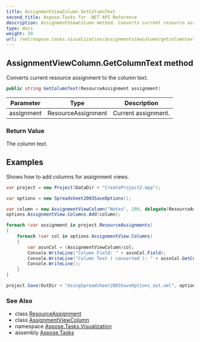 ```yaml
---
title: AssignmentViewColumn.GetColumnText
second_title: Aspose.Tasks for .NET API Reference
description: AssignmentViewColumn method. Converts current resource assignment to the column text
type: docs
weight: 30
url: /net/aspose.tasks.visualization/assignmentviewcolumn/getcolumntext/
---
```

## AssignmentViewColumn.GetColumnText method

Converts current resource assignment to the column text.

```csharp
public string GetColumnText(ResourceAssignment assignment)
```

| Parameter | Type | Description |
| --- | --- | --- |
| assignment | ResourceAssignment | Current assignment. |

### Return Value

The column text.

## Examples

Shows how to add columns for assignment views.

```csharp
var project = new Project(DataDir + "CreateProject2.mpp");

var options = new Spreadsheet2003SaveOptions();

var column = new AssignmentViewColumn("Notes", 200, delegate(ResourceAssignment assignment) { return assignment.Get(Asn.NotesText); });
options.AssignmentView.Columns.Add(column);

foreach (var assignment in project.ResourceAssignments)
{
    foreach (var col in options.AssignmentView.Columns)
    {
        var assnCol = (AssignmentViewColumn)col;
        Console.WriteLine("Column Field: " + assnCol.Field);
        Console.WriteLine("Column Text ( converted ): " + assnCol.GetColumnText(assignment));
        Console.WriteLine();
    }
}

project.Save(OutDir + "UsingSpreadsheet2003SaveOptions_out.xml", options);
```

### See Also

* class [ResourceAssignment](../../../aspose.tasks/resourceassignment/)
* class [AssignmentViewColumn](../)
* namespace [Aspose.Tasks.Visualization](../../assignmentviewcolumn/)
* assembly [Aspose.Tasks](../../../)


